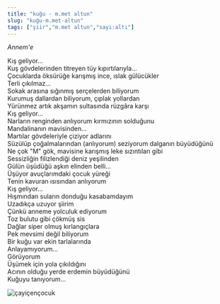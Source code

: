 ```yaml
---
title: "kuğu - m.met altun"
slug: "kuğu-m.met-altun"
tags: ["şiir","m.met altun","sayı:altı"]
---
```

*Annem'e*

Kış geliyor...\
Kuş gövdelerinden titreyen tüy kıpırtılarıyla...\
Çocuklarda öksürüğe karışmış ince, ıslak gülücükler\
Terli çıkılmaz...\
Sokak arasına sığınmış serçelerden biliyorum\
Kurumuş dallardan biliyorum, çıplak yollardan\
Yürünmez artık akşamın sultasında rüzgâra karşı\
Kış geliyor...\
Narların renginden anlıyorum kırmızının solduğunu\
Mandalinanın mavisinden...\
Martılar gövdeleriyle çiziyor adlarını\
Süzülüp çoğalmalarından (anlıyorum) seziyorum dalganın büyüdüğünü\
Ne çok "M" gök, mavisine karışmış leke sızıntıları gibi\
Sessizliğin filizlendiği deniz yeşilinden\
Gülün üşüdüğü aşkın elinden belli...\
Üşüyor avuçlarımdaki çocuk yüreği\
Tenin kavuran ısısından anlıyorum\
Kış geliyor...\
Hışmından suların donduğu kasabamdayım\
Uzadıkça uzuyor şiirim\
Çünkü anneme yolculuk ediyorum\
Toz bulutu gibi çökmüş sis\
Dağlar siper olmuş kırlangıçlara\
Pek mevsimi değil biliyorum\
Bir kuğu var ekin tarlalarında\
Anlayamıyorum...\
Görüyorum\
Üşümek için yola çıkıldığını\
Acının olduğu yerde erdemin büyüdüğünü\
Kuğuyu tanıyorum...

![çayiçençocuk](/img/ky06_06_tayfunisildar.jpg)
